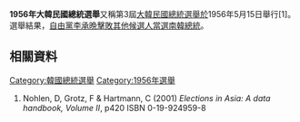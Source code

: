 **1956年大韓民國總統選舉**又稱第3屆[大韓民國總統選舉於](https://zh.wikipedia.org/wiki/大韓民國總統 "wikilink")1956年5月15日舉行\[1\]。選舉結果，[自由黨](https://zh.wikipedia.org/wiki/自由黨 "wikilink")[李承晩擊敗其他候選人當選南韓](https://zh.wikipedia.org/wiki/李承晩 "wikilink")[總統](../Page/總統.md "wikilink")。

## 相關資料

<references />

[Category:韓國總統選舉](https://zh.wikipedia.org/wiki/Category:韓國總統選舉 "wikilink") [Category:1956年選舉](https://zh.wikipedia.org/wiki/Category:1956年選舉 "wikilink")

1.  Nohlen, D, Grotz, F & Hartmann, C (2001) *Elections in Asia: A data handbook, Volume II*, p420 ISBN 0-19-924959-8